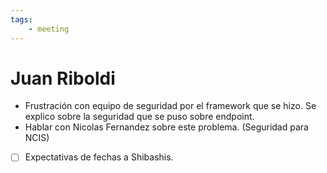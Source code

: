 ```yaml
---
tags:
    - meeting
---
```


# Juan Riboldi

- Frustración con equipo de seguridad por el framework que se hizo. Se explico sobre la seguridad que se puso sobre endpoint.
- Hablar con Nicolas Fernandez sobre este problema. (Seguridad para NCIS)
- [ ] Expectativas de fechas a Shibashis.